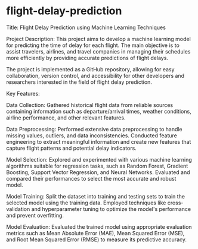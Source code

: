 # flight-delay-prediction

Title: Flight Delay Prediction using Machine Learning Techniques

Project Description:
This project aims to develop a machine learning model for predicting the time of delay for each flight. The main objective is to assist travelers, airlines, and travel companies in managing their schedules more efficiently by providing accurate predictions of flight delays.

The project is implemented as a GitHub repository, allowing for easy collaboration, version control, and accessibility for other developers and researchers interested in the field of flight delay prediction.

Key Features:

Data Collection: Gathered historical flight data from reliable sources containing information such as departure/arrival times, weather conditions, airline performance, and other relevant features.

Data Preprocessing: Performed extensive data preprocessing to handle missing values, outliers, and data inconsistencies. Conducted feature engineering to extract meaningful information and create new features that capture flight patterns and potential delay indicators.

Model Selection: Explored and experimented with various machine learning algorithms suitable for regression tasks, such as Random Forest, Gradient Boosting, Support Vector Regression, and Neural Networks. Evaluated and compared their performances to select the most accurate and robust model.

Model Training: Split the dataset into training and testing sets to train the selected model using the training data. Employed techniques like cross-validation and hyperparameter tuning to optimize the model's performance and prevent overfitting.

Model Evaluation: Evaluated the trained model using appropriate evaluation metrics such as Mean Absolute Error (MAE), Mean Squared Error (MSE), and Root Mean Squared Error (RMSE) to measure its predictive accuracy.

